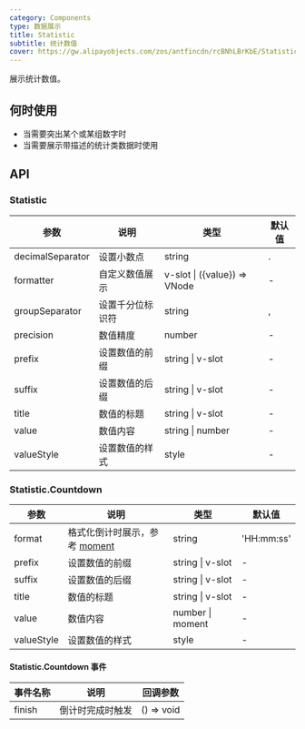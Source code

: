 ```yaml
---
category: Components
type: 数据展示
title: Statistic
subtitle: 统计数值
cover: https://gw.alipayobjects.com/zos/antfincdn/rcBNhLBrKbE/Statistic.svg
---
```


展示统计数值。

## 何时使用

- 当需要突出某个或某组数字时
- 当需要展示带描述的统计类数据时使用

## API

### Statistic

| 参数             | 说明             | 类型                         | 默认值 |
| ---------------- | ---------------- | ---------------------------- | ------ |
| decimalSeparator | 设置小数点       | string                       | .      |
| formatter        | 自定义数值展示   | v-slot \| ({value}) => VNode | -      |
| groupSeparator   | 设置千分位标识符 | string                       | ,      |
| precision        | 数值精度         | number                       | -      |
| prefix           | 设置数值的前缀   | string \| v-slot             | -      |
| suffix           | 设置数值的后缀   | string \| v-slot             | -      |
| title            | 数值的标题       | string \| v-slot             | -      |
| value            | 数值内容         | string \| number             | -      |
| valueStyle       | 设置数值的样式   | style                        | -      |

### Statistic.Countdown

| 参数 | 说明 | 类型 | 默认值 |
| --- | --- | --- | --- |
| format | 格式化倒计时展示，参考 [moment](http://momentjs.com/) | string | 'HH:mm:ss' |
| prefix | 设置数值的前缀 | string \| v-slot | - |
| suffix | 设置数值的后缀 | string \| v-slot | - |
| title | 数值的标题 | string \| v-slot | - |
| value | 数值内容 | number \| moment | - |
| valueStyle | 设置数值的样式 | style | - |

#### Statistic.Countdown 事件

| 事件名称 | 说明             | 回调参数   |
| -------- | ---------------- | ---------- |
| finish   | 倒计时完成时触发 | () => void |
